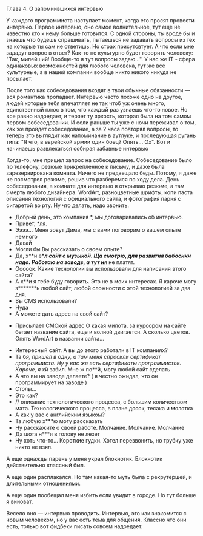 Глава 4. О запомнившихся интервью

У каждого программиста наступает момент, когда его просят провести интервью. Первое интервью, оно самое волнительное, тут еще не известно кто к нему больше готовится. С одной стороны, ты вроде бы и знаешь что будешь спрашивать, пытаешься не задавать вопросы из тех на которые ты сам не ответишь. Но страх присутсвтует. А что если мне зададут вопрос в ответ? Как-то не культурно будет говорить человеку: "Так, милейший! Вообще-то я тут вопросы задаю...". У нас же IT - сфера одинаковых возможностей для любого человека, тут же все культурные, а в нашей компании вообще никто никого никуда не посылает.

После того как собеседования входят в твои обычные обязанности — вся романтика пропадает. Интервью часто похоже одно на другое, людей которые тебя впечатляет не так чтоб уж очень много, единственный плюс в том, что каждый раз узнаешь что-то новое. Но все равно надоедает, и теряет ту яркость, которая была на том самом первом собеседовании. И если раньше ты уже с ночи переживал о том, как же пройдет собеседование, а за 2 часа повторял вопросы, то теперь это выглядит как напоминание в аутлуке, и последующая ругань типа: "Я что, в еврейской армии один боец? Опять... Ох". Вот и начинаешь развлекаться собирая забавные интервью

Когда-то, мне пришел запрос на собеседование. Собеседование было по телефону, резюме прикрепленное к письму, и даже была зарезервирована комната. Ничего не предвещало беды. Потому, я даже не посмотрел резюме, решив что разберемся по ходу дела. День собеседования, в комнате для интервью я открываю резюме, а там смерть любого дизайнера. WordArt, разноцветные шрифты, копи паста описания технологий с официального сайта, и фотография парня с сигаретой во рту. Ну что делать, надо звонить.

- Добрый день, это компания *, мы договаривались об интервью.
- Привет, *ля.
- Ээээ... Меня зовут Дима, мы с вами поговорим о вашем опыте немного
- Давай
- Могли бы Вы рассказать о своем опыте?
- Да, х**и е****л сайт с музыкой. Ща смотрю, для развития бабосики надо. Работаю на заводе, а тут н***я не платят.
- Ооооок. Какие технологии вы использовали для написания этого сайта?
- А х**и я тебе буду говорить. Это не в моих интересах. Я кароче могу з*******ь любой сайт, любой сложности с этой технологией за два дня.
- Вы CMS использовали?
- Нуда
- А можете дать адрес на свой сайт?
* Присылает СМСкой адрес
О какая милота, за курсором на сайте бегает название сайта, еще и волной двигается. А сколько цветов. Опять WordArt в названии сайта...
- Интересный сайт. А вы до этого работали в IT компаниях?
- Та б*я, пришел в одну, а там меня спросили сертификат программиста. Ну у вас же есть сертификаты программистов. Кароче, я х*й забил. Мне ж по**й, могу любой сайт сделать
- А что вы на заводе делаете? ( я честно ожидал, что он программирует на заводе )
- Столы...
- Это как?
- // описание технологического процесса, с большим количеством мата. Технологического процесса, в плане досок, тесака и молотка
- А как у вас с английским языком?
- Та любую х***ю могу рассказать
- Ну расскажите о своей работе.
Молчание. Молчание. Молчание
- Да шота н***я в голову не лезет
- Ну хоть что-то...
Короткие гудки. Хотел перезвонить, но трубку уже никто не взял.

А еще однажды парень у меня украл блокнотик. Блокнотик действительно классный был.

А еще один расплакался. Но там какая-то муть была с рекрутершей, и длительными отношениями.

А еще один пообещал меня избить если увидит в городе. Но тут больше я виноват.

Весело оно — интервью проводить. Интервью, это как знакомится с новым человеком, но у вас есть тема для общения. Классно что они есть, только вот фидбеки писать совсем надоедает.

